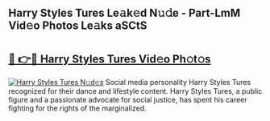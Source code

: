 ## Harry Styles Tures Le𝚊k𝚎d N𝚞𝚍e - Part-LmM Vid𝚎o Photos Le𝚊ks aSCtS

# <h2><a href="http://fbfqj5m.evod.top/?m=Harry+Styles+Tures">🔗 👉🔴 Harry Styles Tures Vid𝚎o Ph𝚘t𝚘s</a></h2>

[![Harry Styles Tures N𝚞d𝚎s](https://i.imgur.com/8V9OHl7.gif)](http://fbfqj5m.evod.top/?m=Harry+Styles+Tures)
Social media personality Harry Styles Tures recognized for their dance and lifestyle content. Harry Styles Tures, a public figure and a passionate advocate for social justice, has spent his career fighting for the rights of the marginalized. 
